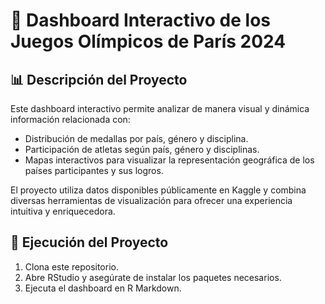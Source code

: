 # 🏅 Dashboard Interactivo de los Juegos Olímpicos de París 2024

## 📊 Descripción del Proyecto

Este dashboard interactivo permite analizar de manera visual y dinámica información relacionada con:

* Distribución de medallas por país, género y disciplina.
* Participación de atletas según país, género y disciplinas.
* Mapas interactivos para visualizar la representación geográfica de los países participantes y sus logros.

El proyecto utiliza datos disponibles públicamente en Kaggle y combina diversas herramientas de visualización para ofrecer una experiencia intuitiva y enriquecedora.

## 🚀 Ejecución del Proyecto
1. Clona este repositorio.
2. Abre RStudio y asegúrate de instalar los paquetes necesarios.
3. Ejecuta el dashboard en R Markdown.
